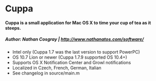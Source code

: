 # Cuppa
#### Cuppa is a small application for Mac OS X to time your cup of tea as it steeps.
##### Author: Nathan Cosgray | http://www.nathanatos.com/software/

* Intel only (Cuppa 1.7 was the last version to support PowerPC)
* OS 10.7 Lion or newer (Cuppa 1.7.9 supported OS 10.4+)
* Supports OS X Notification Center and Growl notifications
* Localized in Czech, French, German, Italian
* See changelog in source/main.m

